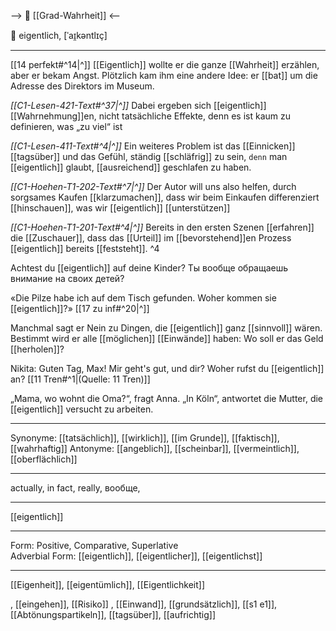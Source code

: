 --> 🧩 [[Grad-Wahrheit]] <--

🤔 eigentlich, [ˈaɪ̯kəntlɪç]


---
[[14 perfekt#^14|^]] [[Eigentlich]] wollte er die ganze [[Wahrheit]] erzählen, aber er bekam Angst. Plötzlich kam ihm eine andere Idee: er [[bat]] um die Adresse des Direktors im Museum. 

*[[C1-Lesen-421-Text#^37|^]]* Dabei ergeben sich [[eigentlich]] [[Wahrnehmung]]en, nicht tatsächliche Effekte, denn es ist kaum zu definieren, was „zu viel“ ist

*[[C1-Lesen-411-Text#^4|^]]* Ein weiteres Problem ist das [[Einnicken]] [[tagsüber]] und das Gefühl, ständig [[schläfrig]] zu sein, `denn` man [[eigentlich]] glaubt, [[ausreichend]] geschlafen zu haben.

*[[C1-Hoehen-T1-202-Text#^7|^]]* Der Autor will uns also helfen, durch sorgsames Kaufen [[klarzumachen]], dass wir beim Einkaufen differenziert [[hinschauen]], was wir [[eigentlich]] [[unterstützen]]

*[[C1-Hoehen-T1-201-Text#^4|^]]* Bereits in den ersten Szenen [[erfahren]] die [[Zuschauer]], dass das [[Urteil]] im [[bevorstehend]]en Prozess [[eigentlich]] bereits [[feststeht]]. ^4


Achtest du [[eigentlich]] auf deine Kinder? Ты вообще обращаешь внимание на своих детей?

«Die Pilze habe ich auf dem Tisch gefunden. Woher kommen sie [[eigentlich]]?» [[17 zu inf#^20|^]]

Manchmal sagt er Nein zu Dingen, die [[eigentlich]] ganz [[sinnvoll]] wären. Bestimmt wird er alle [[möglichen]] [[Einwände]] haben: Wo soll er das Geld [[herholen]]?

Nikita: Guten Tag, Max! Mir geht's gut, und dir? Woher rufst du [[eigentlich]] an? [[11 Tren#^1|(Quelle: 11 Tren)]] 

„Mama, wo wohnt die Oma?“, fragt Anna. „In Köln“, antwortet die Mutter, die [[eigentlich]] versucht zu arbeiten. 

---
Synonyme: [[tatsächlich]], [[wirklich]], [[im Grunde]], [[faktisch]], [[wahrhaftig]]
Antonyme: [[angeblich]], [[scheinbar]], [[vermeintlich]], [[oberflächlich]]

---
actually, in fact, really, вообще, 

---
[[eigentlich]]

---

Form: Positive, Comparative, Superlative  
Adverbial Form: [[eigentlich]], [[eigentlicher]], [[eigentlichst]]

---
[[Eigenheit]], [[eigentümlich]], [[Eigentlichkeit]]

, [[eingehen]], [[Risiko]]
, [[Einwand]], [[grundsätzlich]], [[s1 e1]], [[Abtönungspartikeln]], [[tagsüber]], [[aufrichtig]]